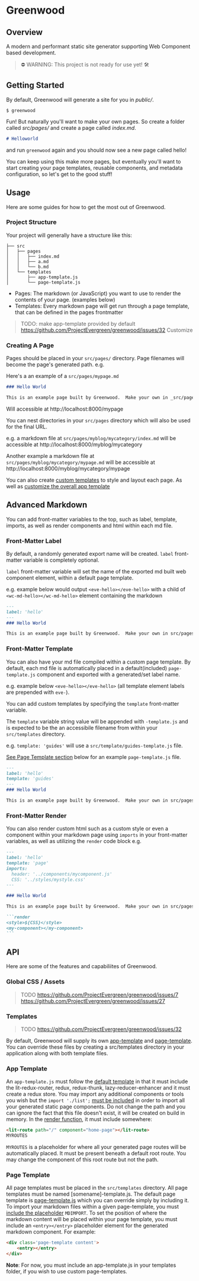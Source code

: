 # Greenwood

## Overview
A modern and performant static site generator supporting Web Component based development.

> ⛔ WARNING: This project is not ready for use yet! 🛠️

## Getting Started
By default, Greenwood will generate a site for you in _public/_.
```shell
$ greenwood
```

Fun!  But naturally you'll want to make your own pages.  So create a folder called _src/pages/_ and create a page called _index.md_.
````md
# Helloworld
````

and run `greenwood` again and you should now see a new page called hello!

You can keep using this make more pages, but eventually you'll want to start creating your page templates, reusable components, and metadata configuration, so let's get to the good stuff!

## Usage
Here are some guides for how to get the most out of Greenwood.

### Project Structure
Your project will generally have a structure like this:
```shell
├── src
│   ├── pages
│   │   ├── index.md
│   │   ├── a.md
│   │   └── b.md
│   └── templates
│       ├── app-template.js
│       └── page-template.js
```

- Pages: The markdown (or JavaScript) you want to use to render the contents of your page.  (examples below)
- Templates: Every markdown page will get run through a page template, that can be defined in the pages frontmatter

> TODO: make app-template provided by default https://github.com/ProjectEvergreen/greenwood/issues/32
> Customize

### Creating A Page

Pages should be placed in your `src/pages/` directory. Page filenames will become the page's generated path. e.g.

Here's a an example of a `src/pages/mypage.md` 
```md
### Hello World

This is an example page built by Greenwood.  Make your own in _src/pages_!
```

Will accessible at http://localhost:8000/mypage

You can nest directories in your `src/pages` directory which will also be used for the final URL.  

e.g. a markdown file at `src/pages/myblog/mycategory/index.md` will be accessible at http://localhost:8000/myblog/mycategory

Another example a markdown file at `src/pages/myblog/mycategory/mypage.md` will be accessible at http://localhost:8000/myblog/mycategory/mypage

You can also create [custom templates](#front-matter-template) to style and layout each page. As well as [customize the overall app template](#app-template)

## Advanced Markdown

You can add front-matter variables to the top, such as label, template, imports, as well as render components and html within each md file.

### Front-Matter Label

By default, a randomly generated export name will be created. `label` front-matter variable is completely optional.

`label` front-matter variable will set the name of the exported md built web component element, within a default page template. 

e.g. example below would output `<eve-hello></eve-hello>` with a child of `<wc-md-hello></wc-md-hello>` element containing the markdown


````md
---
label: 'hello'
---
### Hello World

This is an example page built by Greenwood.  Make your own in src/pages!

````

### Front-Matter Template

You can also have your md file compiled within a custom page template. By default, each md file is automatically placed in a default(included) `page-template.js` component and exported with a generated/set label name.

e.g. example below `<eve-hello></eve-hello>` (all template element labels are prepended with `eve-`).  

You can add custom templates by specifying the `template` front-matter variable.

The `template` variable string value will be appended with `-template.js` and is expected to be the an accessibile filename from within your `src/templates` directory.  

e.g. `template: 'guides'` will use a `src/template/guides-template.js` file. 

[See Page Template section](#page-template) below for an example `page-template.js` file.

````md
---
label: 'hello'
template: 'guides'
---
### Hello World

This is an example page built by Greenwood.  Make your own in src/pages!

````

### Front-Matter Render

You can also render custom html such as a custom style or even a component within your markdown page using `imports` in your front-matter variables, as well as utilizing the `render` code block e.g.

````md
---
label: 'hello'
template: 'page'
imports:
  header: '../components/mycomponent.js'
  CSS: '../styles/mystyle.css'
---

### Hello World

This is an example page built by Greenwood.  Make your own in src/pages!

```render
<style>${CSS}</style>
<my-component></my-component>
```
````

## API
Here are some of the features and capabiliites of Greenwood.

### Global CSS / Assets
> TODO 
> https://github.com/ProjectEvergreen/greenwood/issues/7
> https://github.com/ProjectEvergreen/greenwood/issues/27

### Templates
> TODO
> https://github.com/ProjectEvergreen/greenwood/issues/32

By default, Greenwood will supply its own [app-template](https://github.com/ProjectEvergreen/greenwood/blob/master/packages/cli/templates/app-template.js) and [page-template](https://github.com/ProjectEvergreen/greenwood/blob/master/packages/cli/templates/page-template.js).  You can override these files by creating a src/templates directory in your application along with both template files. 

### App Template
An `app-template.js` must follow the [default template](https://github.com/ProjectEvergreen/greenwood/blob/master/packages/cli/templates/app-template.js#L1-L13) in that it must include the lit-redux-router, redux, redux-thunk, lazy-reducer-enhancer and it must create a redux store.  You may import any additional components or tools you wish but the `import './list';` [must be included](https://github.com/ProjectEvergreen/greenwood/blob/master/packages/cli/templates/app-template.js#L16) in order to import all your generated static page components. Do not change the path and you can ignore the fact that this file doesn't exist, it will be created on build in memory.  In the [render function](https://github.com/ProjectEvergreen/greenwood/blob/master/packages/cli/templates/app-template.js#L21-L26), it must include somewhere:

```html
<lit-route path="/" component="home-page"></lit-route>
MYROUTES
```

`MYROUTES` is a placeholder for where all your generated page routes will be automatically placed. It must be present beneath a default root route. You may change the component of this root route but not the path.

### Page Template
All page templates must be placed in the `src/templates` directory. All page templates must be named [somename]-template.js.  The default page template is [page-template.js](https://github.com/ProjectEvergreen/greenwood/blob/master/packages/cli/templates/page-template.js) which you can override simply by including it. To import your markdown files within a given page-template, you must [include the placeholder](https://github.com/ProjectEvergreen/greenwood/blob/master/packages/cli/templates/page-template.js#L3) `MDIMPORT`. To set the position of where the markdown content will be placed within your page template, you must include an `<entry></entry>` placeholder element for the generated markdown component. For example:

```html
<div class='page-template content'>
    <entry></entry>
</div>
```

**Note**: For now, you must include an app-template.js in your templates folder, if you wish to use custom page-templates.